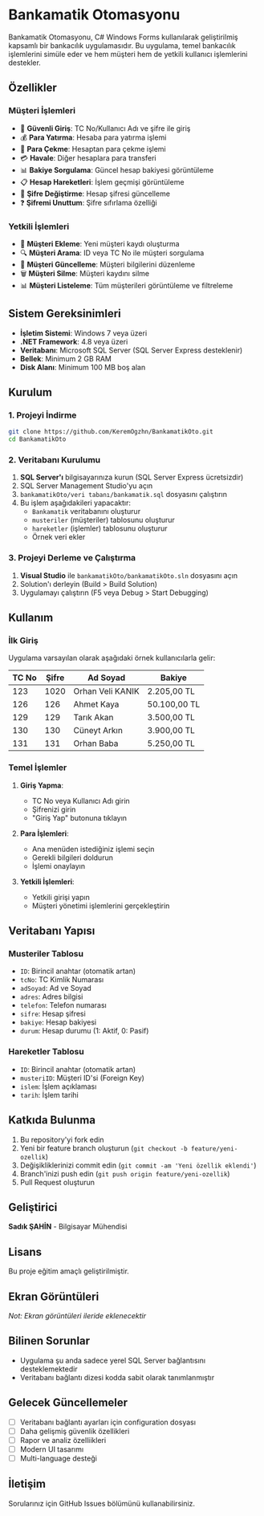 # Bankamatik Otomasyonu

Bankamatik Otomasyonu, C# Windows Forms kullanılarak geliştirilmiş kapsamlı bir bankacılık uygulamasıdır. Bu uygulama, temel bankacılık işlemlerini simüle eder ve hem müşteri hem de yetkili kullanıcı işlemlerini destekler.

## Özellikler

### Müşteri İşlemleri
- 🔐 **Güvenli Giriş**: TC No/Kullanıcı Adı ve şifre ile giriş
- 💰 **Para Yatırma**: Hesaba para yatırma işlemi
- 💸 **Para Çekme**: Hesaptan para çekme işlemi
- 💳 **Havale**: Diğer hesaplara para transferi
- 📊 **Bakiye Sorgulama**: Güncel hesap bakiyesi görüntüleme
- 📋 **Hesap Hareketleri**: İşlem geçmişi görüntüleme
- 🔑 **Şifre Değiştirme**: Hesap şifresi güncelleme
- ❓ **Şifremi Unuttum**: Şifre sıfırlama özelliği

### Yetkili İşlemleri
- 👤 **Müşteri Ekleme**: Yeni müşteri kaydı oluşturma
- 🔍 **Müşteri Arama**: ID veya TC No ile müşteri sorgulama
- 📝 **Müşteri Güncelleme**: Müşteri bilgilerini düzenleme
- 🗑️ **Müşteri Silme**: Müşteri kaydını silme
- 📊 **Müşteri Listeleme**: Tüm müşterileri görüntüleme ve filtreleme

## Sistem Gereksinimleri

- **İşletim Sistemi**: Windows 7 veya üzeri
- **.NET Framework**: 4.8 veya üzeri
- **Veritabanı**: Microsoft SQL Server (SQL Server Express desteklenir)
- **Bellek**: Minimum 2 GB RAM
- **Disk Alanı**: Minimum 100 MB boş alan

## Kurulum

### 1. Projeyi İndirme
```bash
git clone https://github.com/KeremOgzhn/BankamatikOto.git
cd BankamatikOto
```

### 2. Veritabanı Kurulumu

1. **SQL Server'ı** bilgisayarınıza kurun (SQL Server Express ücretsizdir)
2. SQL Server Management Studio'yu açın
3. `bankamatikOto/veri tabanı/bankamatik.sql` dosyasını çalıştırın
4. Bu işlem aşağıdakileri yapacaktır:
   - `Bankamatik` veritabanını oluşturur
   - `musteriler` (müşteriler) tablosunu oluşturur
   - `hareketler` (işlemler) tablosunu oluşturur
   - Örnek veri ekler

### 3. Projeyi Derleme ve Çalıştırma

1. **Visual Studio** ile `bankamatikOto/bankamatikOto.sln` dosyasını açın
2. Solution'ı derleyin (Build > Build Solution)
3. Uygulamayı çalıştırın (F5 veya Debug > Start Debugging)

## Kullanım

### İlk Giriş

Uygulama varsayılan olarak aşağıdaki örnek kullanıcılarla gelir:

| TC No | Şifre | Ad Soyad | Bakiye |
|-------|-------|----------|---------|
| 123 | 1020 | Orhan Veli KANIK | 2.205,00 TL |
| 126 | 126 | Ahmet Kaya | 50.100,00 TL |
| 129 | 129 | Tarık Akan | 3.500,00 TL |
| 130 | 130 | Cüneyt Arkın | 3.900,00 TL |
| 131 | 131 | Orhan Baba | 5.250,00 TL |

### Temel İşlemler

1. **Giriş Yapma**:
   - TC No veya Kullanıcı Adı girin
   - Şifrenizi girin
   - "Giriş Yap" butonuna tıklayın

2. **Para İşlemleri**:
   - Ana menüden istediğiniz işlemi seçin
   - Gerekli bilgileri doldurun
   - İşlemi onaylayın

3. **Yetkili İşlemleri**:
   - Yetkili girişi yapın
   - Müşteri yönetimi işlemlerini gerçekleştirin

## Veritabanı Yapısı

### Musteriler Tablosu
- `ID`: Birincil anahtar (otomatik artan)
- `tcNo`: TC Kimlik Numarası
- `adSoyad`: Ad ve Soyad
- `adres`: Adres bilgisi
- `telefon`: Telefon numarası
- `sifre`: Hesap şifresi
- `bakiye`: Hesap bakiyesi
- `durum`: Hesap durumu (1: Aktif, 0: Pasif)

### Hareketler Tablosu
- `ID`: Birincil anahtar (otomatik artan)
- `musteriID`: Müşteri ID'si (Foreign Key)
- `islem`: İşlem açıklaması
- `tarih`: İşlem tarihi

## Katkıda Bulunma

1. Bu repository'yi fork edin
2. Yeni bir feature branch oluşturun (`git checkout -b feature/yeni-ozellik`)
3. Değişikliklerinizi commit edin (`git commit -am 'Yeni özellik eklendi'`)
4. Branch'inizi push edin (`git push origin feature/yeni-ozellik`)
5. Pull Request oluşturun

## Geliştirici

**Sadık ŞAHİN** - Bilgisayar Mühendisi

## Lisans

Bu proje eğitim amaçlı geliştirilmiştir.

## Ekran Görüntüleri

*Not: Ekran görüntüleri ileride eklenecektir*

## Bilinen Sorunlar

- Uygulama şu anda sadece yerel SQL Server bağlantısını desteklemektedir
- Veritabanı bağlantı dizesi kodda sabit olarak tanımlanmıştır

## Gelecek Güncellemeler

- [ ] Veritabanı bağlantı ayarları için configuration dosyası
- [ ] Daha gelişmiş güvenlik özellikleri
- [ ] Rapor ve analiz özelliikleri
- [ ] Modern UI tasarımı
- [ ] Multi-language desteği

## İletişim

Sorularınız için GitHub Issues bölümünü kullanabilirsiniz.